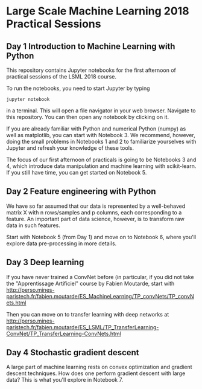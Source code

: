 # Large Scale Machine Learning 2018 Practical Sessions

## Day 1 Introduction to Machine Learning with Python

This repository contains Jupyter notebooks for the first  afternoon of practical sessions of the LSML 2018 course.

To run the notebooks, you need to start Jupyter by typing

  ```jupyter notebook```

in a terminal. This will open a file navigator in your web browser. Navigate to this repository. You can then open any notebook by clicking on it.

If you are already familiar with Python and numerical Python (numpy) as well as matplotlib, you can start with Notebook 3. We recommend, however, doing the small problems in Notebooks 1 and 2 to familiarize yourselves with Jupyter and refresh your knowledge of these tools.

The focus of our first afternoon of practicals is going to be Notebooks 3 and 4, which introduce data manipulation and machine learning with scikit-learn. If you still have time, you can get started on Notebook 5.

## Day 2 Feature engineering with Python

We have so far assumed that our data is represented by a well-behaved matrix X with n rows/samples and p columns, each corresponding to a feature. An important part of data science, however, is to transform raw data in such features.

Start with Notebook 5 (from Day 1) and move on to Notebook 6, where you'll explore data pre-processing in more details.

## Day 3 Deep learning

If you have never trained a ConvNet before (in particular, if you did not take the "Apprentissage Artificiel" course by Fabien Moutarde, start with http://perso.mines-paristech.fr/fabien.moutarde/ES_MachineLearning/TP_convNets/TP_convNets.html

Then you can move on to transfer learning with deep networks at http://perso.mines-paristech.fr/fabien.moutarde/ES_LSML/TP_TransferLearning-ConvNet/TP_TransferLearning-ConvNets.html

## Day 4 Stochastic gradient descent

A large part of machine learning rests on convex optimization and gradient descent techniques. How does one perform gradient descent with large data? This is what you'll explore in Notebook 7.

